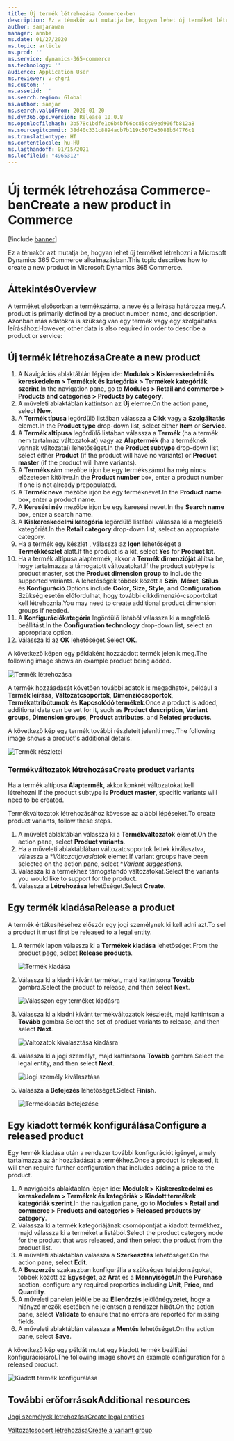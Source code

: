 ```yaml
---
title: Új termék létrehozása Commerce-ben
description: Ez a témakör azt mutatja be, hogyan lehet új terméket létrehozni a Microsoft Dynamics 365 Commerce alkalmazásban.
author: samjarawan
manager: annbe
ms.date: 01/27/2020
ms.topic: article
ms.prod: ''
ms.service: dynamics-365-commerce
ms.technology: ''
audience: Application User
ms.reviewer: v-chgri
ms.custom: ''
ms.assetid: ''
ms.search.region: Global
ms.author: samjar
ms.search.validFrom: 2020-01-20
ms.dyn365.ops.version: Release 10.0.8
ms.openlocfilehash: 3b578c1bdfe1c6b4bf66cc85cc09ed906fb812a8
ms.sourcegitcommit: 38d40c331c8894acb7b119c5073e3088b54776c1
ms.translationtype: HT
ms.contentlocale: hu-HU
ms.lasthandoff: 01/15/2021
ms.locfileid: "4965312"
---
```

# <a name="create-a-new-product-in-commerce"></a><span data-ttu-id="d08d0-103">Új termék létrehozása Commerce-ben</span><span class="sxs-lookup"><span data-stu-id="d08d0-103">Create a new product in Commerce</span></span>


[!include [banner](includes/banner.md)]

<span data-ttu-id="d08d0-104">Ez a témakör azt mutatja be, hogyan lehet új terméket létrehozni a Microsoft Dynamics 365 Commerce alkalmazásban.</span><span class="sxs-lookup"><span data-stu-id="d08d0-104">This topic describes how to create a new product in Microsoft Dynamics 365 Commerce.</span></span>

## <a name="overview"></a><span data-ttu-id="d08d0-105">Áttekintés</span><span class="sxs-lookup"><span data-stu-id="d08d0-105">Overview</span></span>

<span data-ttu-id="d08d0-106">A terméket elsősorban a termékszáma, a neve és a leírása határozza meg.</span><span class="sxs-lookup"><span data-stu-id="d08d0-106">A product is primarily defined by a product number, name, and description.</span></span> <span data-ttu-id="d08d0-107">Azonban más adatokra is szükség van egy termék vagy egy szolgáltatás leírásához:</span><span class="sxs-lookup"><span data-stu-id="d08d0-107">However, other data is also required in order to describe a product or service:</span></span>

## <a name="create-a-new-product"></a><span data-ttu-id="d08d0-108">Új termék létrehozása</span><span class="sxs-lookup"><span data-stu-id="d08d0-108">Create a new product</span></span>

1. <span data-ttu-id="d08d0-109">A Navigációs ablaktáblán lépjen ide: **Modulok \> Kiskereskedelmi és kereskedelem \> Termékek és kategóriák \> Termékek kategóriák szerint**.</span><span class="sxs-lookup"><span data-stu-id="d08d0-109">In the navigation pane, go to **Modules \> Retail and commerce \> Products and categories \> Products by category**.</span></span>
1. <span data-ttu-id="d08d0-110">A műveleti ablaktáblán kattintson az **Új** elemre.</span><span class="sxs-lookup"><span data-stu-id="d08d0-110">On the action pane, select **New**.</span></span>
1. <span data-ttu-id="d08d0-111">A **Termék típusa** legördülő listában válassza a **Cikk** vagy a **Szolgáltatás** elemet.</span><span class="sxs-lookup"><span data-stu-id="d08d0-111">In the **Product type** drop-down list, select either **Item** or **Service**.</span></span>
1. <span data-ttu-id="d08d0-112">A **Termék altípusa** legördülő listában válassza a **Termék** (ha a termék nem tartalmaz változatokat) vagy az **Alaptermék** (ha a terméknek vannak változatai) lehetőséget.</span><span class="sxs-lookup"><span data-stu-id="d08d0-112">In the **Product subtype** drop-down list, select either **Product** (if the product will have no variants) or **Product master** (if the product will have variants).</span></span>
1. <span data-ttu-id="d08d0-113">A **Termékszám** mezőbe írjon be egy termékszámot ha még nincs előzetesen kitöltve.</span><span class="sxs-lookup"><span data-stu-id="d08d0-113">In the **Product number** box, enter a product number if one is not already prepopulated.</span></span>
1. <span data-ttu-id="d08d0-114">A **Termék neve** mezőbe írjon be egy terméknevet.</span><span class="sxs-lookup"><span data-stu-id="d08d0-114">In the **Product name** box, enter a product name.</span></span>
1. <span data-ttu-id="d08d0-115">A **Keresési név** mezőbe írjon be egy keresési nevet.</span><span class="sxs-lookup"><span data-stu-id="d08d0-115">In the **Search name** box, enter a search name.</span></span>
1. <span data-ttu-id="d08d0-116">A **Kiskereskedelmi kategória** legördülő listából válassza ki a megfelelő kategóriát.</span><span class="sxs-lookup"><span data-stu-id="d08d0-116">In the **Retail category** drop-down list, select an appropriate category.</span></span>
1. <span data-ttu-id="d08d0-117">Ha a termék egy készlet , válassza az **Igen** lehetőséget a **Termékkészlet** alatt.</span><span class="sxs-lookup"><span data-stu-id="d08d0-117">If the product is a kit, select **Yes** for **Product kit**.</span></span>
1. <span data-ttu-id="d08d0-118">Ha a termék altípusa alaptermék, akkor a **Termék dimenzióját** állítsa be, hogy tartalmazza a támogatott változatokat.</span><span class="sxs-lookup"><span data-stu-id="d08d0-118">If the product subtype is product master, set the **Product dimension group** to include the supported variants.</span></span> <span data-ttu-id="d08d0-119">A lehetőségek többek között a **Szín**, **Méret**, **Stílus** és **Konfiguráció**.</span><span class="sxs-lookup"><span data-stu-id="d08d0-119">Options include **Color**, **Size**, **Style**, and **Configuration**.</span></span> <span data-ttu-id="d08d0-120">Szükség esetén előfordulhat, hogy további cikkdimenzió-csoportokat kell létrehoznia.</span><span class="sxs-lookup"><span data-stu-id="d08d0-120">You may need to create additional product dimension groups if needed.</span></span>
1. <span data-ttu-id="d08d0-121">A **Konfigurációkategória** legördülő listából válassza ki a megfelelő beállítást.</span><span class="sxs-lookup"><span data-stu-id="d08d0-121">In the **Configuration technology** drop-down list, select an appropriate option.</span></span>
1. <span data-ttu-id="d08d0-122">Válassza ki az **OK** lehetőséget.</span><span class="sxs-lookup"><span data-stu-id="d08d0-122">Select **OK**.</span></span>

<span data-ttu-id="d08d0-123">A következő képen egy példaként hozzáadott termék jelenik meg.</span><span class="sxs-lookup"><span data-stu-id="d08d0-123">The following image shows an example product being added.</span></span>

![Termék létrehozása](media/create-new-product.png)

<span data-ttu-id="d08d0-125">A termék hozzáadását követően további adatok is megadhatók, például a **Termék leírása**, **Változatcsoportok**, **Dimenziócsoportok**, **Termékattribútumok** és **Kapcsolódó termékek**.</span><span class="sxs-lookup"><span data-stu-id="d08d0-125">Once a product is added, additional data can be set for it, such as **Product description**, **Variant groups**, **Dimension groups**, **Product attributes**, and **Related products**.</span></span>

<span data-ttu-id="d08d0-126">A következő kép egy termék további részleteit jeleníti meg.</span><span class="sxs-lookup"><span data-stu-id="d08d0-126">The following image shows a product's additional details.</span></span>

![Termék részletei](media/create-new-product-2.png)

### <a name="create-product-variants"></a><span data-ttu-id="d08d0-128">Termékváltozatok létrehozása</span><span class="sxs-lookup"><span data-stu-id="d08d0-128">Create product variants</span></span>

<span data-ttu-id="d08d0-129">Ha a termék altípusa **Alaptermék**, akkor konkrét változatokat kell létrehozni.</span><span class="sxs-lookup"><span data-stu-id="d08d0-129">If the product subtype is **Product master**, specific variants will need to be created.</span></span> 

<span data-ttu-id="d08d0-130">Termékváltozatok létrehozásához kövesse az alábbi lépéseket.</span><span class="sxs-lookup"><span data-stu-id="d08d0-130">To create product variants, follow these steps.</span></span>

1. <span data-ttu-id="d08d0-131">A művelet ablaktáblán válassza ki a **Termékváltozatok** elemet.</span><span class="sxs-lookup"><span data-stu-id="d08d0-131">On the action pane, select **Product variants**.</span></span>
1. <span data-ttu-id="d08d0-132">Ha a műveleti ablaktáblában változatcsoportok lettek kiválasztva, válassza a \**Változatjavaslatok* elemet.</span><span class="sxs-lookup"><span data-stu-id="d08d0-132">If variant groups have been selected on the action pane, select \**Variant suggestions*.</span></span>
1. <span data-ttu-id="d08d0-133">Válassza ki a termékhez támogatandó változatokat.</span><span class="sxs-lookup"><span data-stu-id="d08d0-133">Select the variants you would like to support for the product.</span></span>
1. <span data-ttu-id="d08d0-134">Válassza a **Létrehozása** lehetőséget.</span><span class="sxs-lookup"><span data-stu-id="d08d0-134">Select **Create**.</span></span>

## <a name="release-a-product"></a><span data-ttu-id="d08d0-135">Egy termék kiadása</span><span class="sxs-lookup"><span data-stu-id="d08d0-135">Release a product</span></span>

<span data-ttu-id="d08d0-136">A termék értékesítéséhez először egy jogi személynek ki kell adni azt.</span><span class="sxs-lookup"><span data-stu-id="d08d0-136">To sell a product it must first be released to a legal entity.</span></span>

1. <span data-ttu-id="d08d0-137">A termék lapon válassza ki a **Termékek kiadása** lehetőséget.</span><span class="sxs-lookup"><span data-stu-id="d08d0-137">From the product page, select **Release products**.</span></span>

    ![Termék kiadása](media/create-new-product-3.png)

1. <span data-ttu-id="d08d0-139">Válassza ki a kiadni kívánt terméket, majd kattintsona **Tovább** gombra.</span><span class="sxs-lookup"><span data-stu-id="d08d0-139">Select the product to release, and then select **Next**.</span></span>

    ![Válasszon egy terméket kiadásra](media/create-new-product-4.png)

1. <span data-ttu-id="d08d0-141">Válassza ki a kiadni kívánt termékváltozatok készletét, majd kattintson a **Tovább** gombra.</span><span class="sxs-lookup"><span data-stu-id="d08d0-141">Select the set of product variants to release, and then select **Next**.</span></span>

    ![Változatok kiválasztása kiadásra](media/create-new-product-5.png)

1. <span data-ttu-id="d08d0-143">Válassza ki a jogi személyt, majd kattintsona **Tovább** gombra.</span><span class="sxs-lookup"><span data-stu-id="d08d0-143">Select the legal entity, and then select **Next**.</span></span>

    ![Jogi személy kiválasztása](media/create-new-product-6.png)

1. <span data-ttu-id="d08d0-145">Válassza a **Befejezés** lehetőséget.</span><span class="sxs-lookup"><span data-stu-id="d08d0-145">Select **Finish**.</span></span>

    ![Termékkiadás befejezése](media/create-new-product-7.png)

## <a name="configure-a-released-product"></a><span data-ttu-id="d08d0-147">Egy kiadott termék konfigurálása</span><span class="sxs-lookup"><span data-stu-id="d08d0-147">Configure a released product</span></span>

<span data-ttu-id="d08d0-148">Egy termék kiadása után a rendszer további konfigurációt igényel, amely tartalmazza az ár hozzáadását a termékhez.</span><span class="sxs-lookup"><span data-stu-id="d08d0-148">Once a product is released, it will then require further configuration that includes adding a price to the product.</span></span>

1. <span data-ttu-id="d08d0-149">A navigációs ablaktáblán lépjen ide: **Modulok \> Kiskereskedelmi és kereskedelem \> Termékek és kategóriák \> Kiadott termékek kategóriák szerint**.</span><span class="sxs-lookup"><span data-stu-id="d08d0-149">In the navigation pane, go to **Modules \> Retail and commerce \> Products and categories \> Released products by category**.</span></span>
1. <span data-ttu-id="d08d0-150">Válassza ki a termék kategóriájának csomópontját a kiadott termékhez, majd válassza ki a terméket a listából.</span><span class="sxs-lookup"><span data-stu-id="d08d0-150">Select the product category node for the product that was released, and then select the product from the product list.</span></span>
1. <span data-ttu-id="d08d0-151">A műveleti ablaktáblán válassza a **Szerkesztés** lehetőséget.</span><span class="sxs-lookup"><span data-stu-id="d08d0-151">On the action pane, select **Edit**.</span></span>
1. <span data-ttu-id="d08d0-152">A **Beszerzés** szakaszban konfigurálja a szükséges tulajdonságokat, többek között az **Egységet**, az **Árat** és a **Mennyiséget**.</span><span class="sxs-lookup"><span data-stu-id="d08d0-152">In the **Purchase** section, configure any required properties including **Unit**, **Price**,  and **Quantity**.</span></span>
1. <span data-ttu-id="d08d0-153">A műveleti panelen jelölje be az **Ellenőrzés** jelölőnégyzetet, hogy a hiányzó mezők esetében ne jelentsen a rendszer hibát.</span><span class="sxs-lookup"><span data-stu-id="d08d0-153">On the action pane, select **Validate** to ensure that no errors are reported for missing fields.</span></span>
1. <span data-ttu-id="d08d0-154">A műveleti ablaktáblán válassza a **Mentés** lehetőséget.</span><span class="sxs-lookup"><span data-stu-id="d08d0-154">On the action pane, select **Save**.</span></span>

<span data-ttu-id="d08d0-155">A következő kép egy példát mutat egy kiadott termék beállítási konfigurációjáról.</span><span class="sxs-lookup"><span data-stu-id="d08d0-155">The following image shows an example configuration for a released product.</span></span>

![Kiadott termék konfigurálása](media/create-new-product-8.png)

## <a name="additional-resources"></a><span data-ttu-id="d08d0-157">További erőforrások</span><span class="sxs-lookup"><span data-stu-id="d08d0-157">Additional resources</span></span>

[<span data-ttu-id="d08d0-158">Jogi személyek létrehozása</span><span class="sxs-lookup"><span data-stu-id="d08d0-158">Create legal entities</span></span>](channels-legal-entities.md)

[<span data-ttu-id="d08d0-159">Változatcsoport létrehozása</span><span class="sxs-lookup"><span data-stu-id="d08d0-159">Create a variant group</span></span>](create-variant-group.md) 
